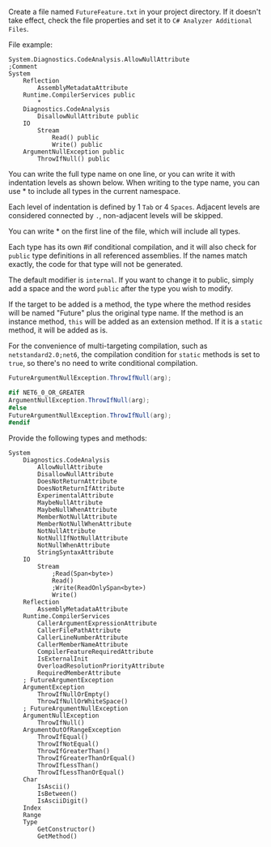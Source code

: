 ﻿Create a file named `FutureFeature.txt` in your project directory. If it doesn't take effect, check the file properties and set it to `C# Analyzer Additional Files`.

File example:
```
System.Diagnostics.CodeAnalysis.AllowNullAttribute
;Comment
System
    Reflection
        AssemblyMetadataAttribute
    Runtime.CompilerServices public
        * 
    Diagnostics.CodeAnalysis
        DisallowNullAttribute public
    IO
        Stream
            Read() public
            Write() public
    ArgumentNullException public
        ThrowIfNull() public
```
You can write the full type name on one line, or you can write it with indentation levels as shown below. When writing to the type name, you can use * to include all types in the current namespace.

Each level of indentation is defined by 1 `Tab` or 4 `Spaces`. Adjacent levels are considered connected by `.`, non-adjacent levels will be skipped.

You can write * on the first line of the file, which will include all types.

Each type has its own #if conditional compilation, and it will also check for `public` type definitions in all referenced assemblies. If the names match exactly, the code for that type will not be generated.

The default modifier is `internal`. If you want to change it to public, simply add a space and the word `public` after the type you wish to modify.

If the target to be added is a method, the type where the method resides will be named "Future" plus the original type name. If the method is an instance method, `this` will be added as an extension method. If it is a `static` method, it will be added as is.

For the convenience of multi-targeting compilation, such as `netstandard2.0;net6`, the compilation condition for `static` methods is set to `true`, so there's no need to write conditional compilation.
```csharp
FutureArgumentNullException.ThrowIfNull(arg);

#if NET6_0_OR_GREATER
ArgumentNullException.ThrowIfNull(arg);
#else
FutureArgumentNullException.ThrowIfNull(arg);
#endif
```

Provide the following types and methods:
```
System
    Diagnostics.CodeAnalysis
        AllowNullAttribute
        DisallowNullAttribute
        DoesNotReturnAttribute
        DoesNotReturnIfAttribute
        ExperimentalAttribute
        MaybeNullAttribute
        MaybeNullWhenAttribute
        MemberNotNullAttribute
        MemberNotNullWhenAttribute
        NotNullAttribute
        NotNullIfNotNullAttribute
        NotNullWhenAttribute
        StringSyntaxAttribute
    IO
        Stream
            ;Read(Span<byte>)
            Read()
            ;Write(ReadOnlySpan<byte>)
            Write()
    Reflection
        AssemblyMetadataAttribute
    Runtime.CompilerServices
        CallerArgumentExpressionAttribute
        CallerFilePathAttribute
        CallerLineNumberAttribute
        CallerMemberNameAttribute
        CompilerFeatureRequiredAttribute
        IsExternalInit
        OverloadResolutionPriorityAttribute
        RequiredMemberAttribute
    ; FutureArgumentException
    ArgumentException
        ThrowIfNullOrEmpty()
        ThrowIfNullOrWhiteSpace()
    ; FutureArgumentNullException
    ArgumentNullException
        ThrowIfNull()
    ArgumentOutOfRangeException
        ThrowIfEqual()
        ThrowIfNotEqual()
        ThrowIfGreaterThan()
        ThrowIfGreaterThanOrEqual()
        ThrowIfLessThan()
        ThrowIfLessThanOrEqual()
    Char
        IsAscii()
        IsBetween()
        IsAsciiDigit()
    Index
    Range
    Type
        GetConstructor()
        GetMethod()
```